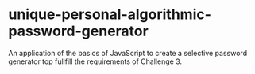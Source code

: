 # unique-personal-algorithmic-password-generator
An application of the basics of JavaScript to create a selective password generator top fullfill the requirements of Challenge 3.
